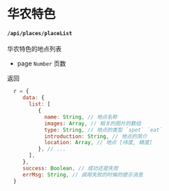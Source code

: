 # 华农特色

#### `/api/places/placeList`

华农特色的地点列表

- page `Number` 页数

返回

```javascript
  r = {
     data: {
       list: [
          {
            name: String, // 地点名称
            images: Array, // 相关的图片的数组
            type: String, // 地点的类型 `spot` `eat`
            introduction: String, // 地点的简介
            location: Array, // 地点 [纬度, 精度]
          }, // ...
       ],
     },
     success: Boolean, // 成功还是失败
     errMsg: String, // 调用失败的时候的提示消息
  }
```
